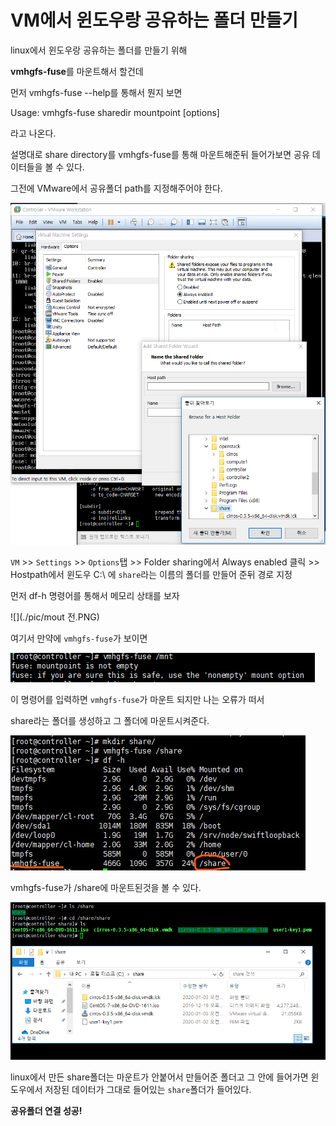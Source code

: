# VM에서 윈도우랑 공유하는 폴더 만들기

linux에서 윈도우랑 공유하는 폴더를 만들기 위해

**vmhgfs-fuse**를 마운트해서 할건데

먼저 vmhgfs-fuse --help를 통해서 뭔지 보면 

Usage:	vmhgfs-fuse sharedir mountpoint [options]

라고 나온다.

설명대로 share directory를 vmhgfs-fuse를 통해 마운트해준뒤 들어가보면 공유 데이터들을 볼 수 있다.



그전에 VMware에서 공유폴더 path를 지정해주어야 한다.

![](./pic/share폴더연결.PNG)

`VM` >> `Settings` >> `Options`탭 >> Folder sharing에서 Always enabled 클릭 >> Hostpath에서 윈도우 C:\ 에 `share`라는 이름의 폴더를 만들어 준뒤 경로 지정

먼저 df-h 명령어를 통해서 메모리 상태를 보자

![](./pic/mout 전.PNG)

여기서 만약에 `vmhgfs-fuse`가 보이면

![](./pic/mnt안됨.PNG)

이 명령어를 입력하면 `vmhgfs-fuse`가 마운트 되지만 나는 오류가 떠서

share라는 폴더를 생성하고 그 폴더에 마운트시켜준다.

![](./pic/mount성공.jpg)

vmhgfs-fuse가 /share에 마운트된것을 볼 수 있다.



![](./pic/share폴더보기.PNG)

linux에서 만든 share폴더는 마운트가 안붙어서 만들어준 폴더고 그 안에 들어가면 윈도우에서 저장된 데이터가 그대로 들어있는 `share`폴더가 들어있다.

**공유폴더 연결 성공!**



